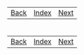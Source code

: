 <table width="100%">
    <tr>
        <td><a href="./006_JavaServerlet_Pages.md">Back</a></td>
        <td><a href="../Index.md">Index</a></td>
        <td><a href="./008_MVC_Light.md">Next</a></td>
    </tr>
</table>

#

#

#

[]()
<table width="100%">
    <tr>
        <td><a href="./006_JavaServerlet_Pages.md">Back</a></td>
        <td><a href="../Index.md">Index</a></td>
        <td><a href="./008_MVC_Light.md">Next</a></td>
    </tr>
</table>